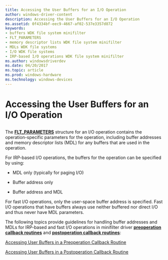 ```yaml
---
title: Accessing the User Buffers for an I/O Operation
author: windows-driver-content
description: Accessing the User Buffers for an I/O Operation
ms.assetid: 0f4334bf-eec9-4667-af02-537e3357d872
keywords:
- buffers WDK file system minifilter
- FLT_PARAMETERS
- memory descriptor lists WDK file system minifilter
- MDLs WDK file systems
- I/O WDK file systems
- IRP-based I/O operations WDK file system minifilter
ms.author: windowsdriverdev
ms.date: 04/20/2017
ms.topic: article
ms.prod: windows-hardware
ms.technology: windows-devices
---
```


# Accessing the User Buffers for an I/O Operation


## <span id="ddk_accessing_the_user_buffers_for_an_io_operation_if"></span><span id="DDK_ACCESSING_THE_USER_BUFFERS_FOR_AN_IO_OPERATION_IF"></span>


The [**FLT\_PARAMETERS**](https://msdn.microsoft.com/library/windows/hardware/ff544673) structure for an I/O operation contains the operation-specific parameters for the operation, including buffer addresses and memory descriptor lists (MDL) for any buffers that are used in the operation.

For IRP-based I/O operations, the buffers for the operation can be specified by using:

-   MDL only (typically for paging I/O)

-   Buffer address only

-   Buffer address and MDL

For fast I/O operations, only the user-space buffer address is specified. Fast I/O operations that have buffers always use neither buffered nor direct I/O and thus never have MDL parameters.

The following topics provide guidelines for handling buffer addresses and MDLs for IRP-based and fast I/O operations in minifilter driver [**preoperation callback routines**](https://msdn.microsoft.com/library/windows/hardware/ff551109) and [**postoperation callback routines**](https://msdn.microsoft.com/library/windows/hardware/ff551107):

[Accessing User Buffers in a Preoperation Callback Routine](accessing-user-buffers-in-a-preoperation-callback-routine.md)

[Accessing User Buffers in a Postoperation Callback Routine](accessing-user-buffers-in-a-postoperation-callback-routine.md)

 

 




